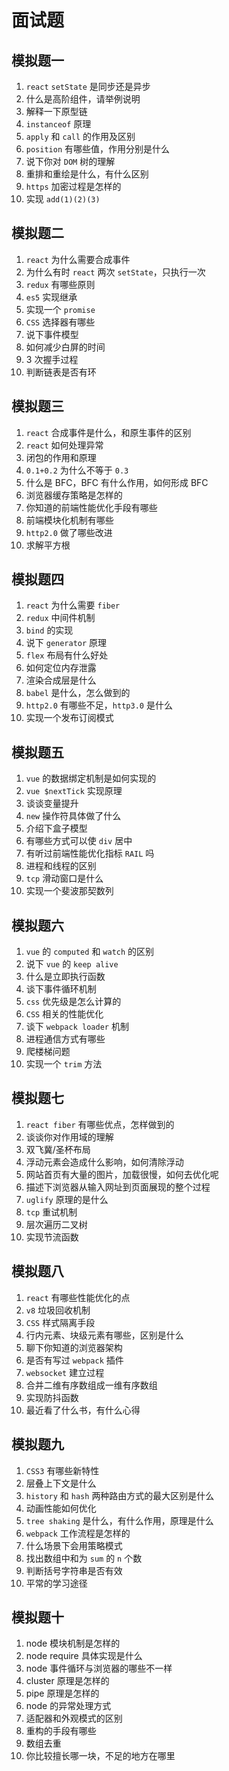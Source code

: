 # 面试题

## 模拟题一

1. `react` `setState` 是同步还是异步
1. 什么是高阶组件，请举例说明
1. 解释一下原型链
1. `instanceof` 原理
1. `apply` 和 `call` 的作用及区别
1. `position` 有哪些值，作用分别是什么
1. 说下你对 `DOM` 树的理解
1. 重排和重绘是什么，有什么区别
1. `https` 加密过程是怎样的
1. 实现 `add(1)(2)(3)`

## 模拟题二

1. `react` 为什么需要合成事件
1. 为什么有时 `react` 两次 `setState`，只执行一次
1. `redux` 有哪些原则
1. `es5` 实现继承
1. 实现一个 `promise`
1. `CSS` 选择器有哪些
1. 说下事件模型
1. 如何减少白屏的时间
1. 3 次握手过程
1. 判断链表是否有环

## 模拟题三

1. `react` 合成事件是什么，和原生事件的区别
1. `react` 如何处理异常
1. 闭包的作用和原理
1. `0.1+0.2` 为什么不等于 `0.3`
1. 什么是 BFC，BFC 有什么作用，如何形成 BFC
1. 浏览器缓存策略是怎样的
1. 你知道的前端性能优化手段有哪些
1. 前端模块化机制有哪些
1. `http2.0` 做了哪些改进
1. 求解平方根

## 模拟题四

1. `react` 为什么需要 `fiber`
1. `redux` 中间件机制
1. `bind` 的实现
1. 说下 `generator` 原理
1. `flex` 布局有什么好处
1. 如何定位内存泄露
1. 渲染合成层是什么
1. `babel` 是什么，怎么做到的
1. `http2.0` 有哪些不足，`http3.0` 是什么
1. 实现一个发布订阅模式

## 模拟题五

1. `vue` 的数据绑定机制是如何实现的
1. `vue $nextTick` 实现原理
1. 谈谈变量提升
1. `new` 操作符具体做了什么
1. 介绍下盒子模型
1. 有哪些方式可以使 `div` 居中
1. 有听过前端性能优化指标 `RAIL` 吗
1. 进程和线程的区别
1. `tcp` 滑动窗口是什么
1. 实现一个斐波那契数列

## 模拟题六

1. `vue` 的 `computed` 和 `watch` 的区别
1. 说下 `vue` 的 `keep alive`
1. 什么是立即执行函数
1. 谈下事件循环机制
1. `css` 优先级是怎么计算的
1. `CSS` 相关的性能优化
1. 谈下 `webpack loader` 机制
1. 进程通信方式有哪些
1. 爬楼梯问题
1. 实现一个 `trim` 方法

## 模拟题七

1. `react fiber` 有哪些优点，怎样做到的
1. 谈谈你对作用域的理解
1. 双飞冀/圣杯布局
1. 浮动元素会造成什么影响，如何清除浮动
1. 网站首页有大量的图片，加载很慢，如何去优化呢
1. 描述下浏览器从输入网址到页面展现的整个过程
1. `uglify` 原理的是什么
1. `tcp` 重试机制
1. 层次遍历二叉树
1. 实现节流函数

## 模拟题八

1. `react` 有哪些性能优化的点
1. `v8` 垃圾回收机制
1. `CSS` 样式隔离手段
1. 行内元素、块级元素有哪些，区别是什么
1. 聊下你知道的浏览器架构
1. 是否有写过 `webpack` 插件
1. `websocket` 建立过程
1. 合并二维有序数组成一维有序数组
1. 实现防抖函数
1. 最近看了什么书，有什么心得

## 模拟题九

1. `CSS3` 有哪些新特性
1. 层叠上下文是什么
1. `history` 和 `hash` 两种路由方式的最大区别是什么
1. 动画性能如何优化
1. `tree shaking` 是什么，有什么作用，原理是什么
1. `webpack` 工作流程是怎样的
1. 什么场景下会用策略模式
1. 找出数组中和为 `sum` 的 `n` 个数
1. 判断括号字符串是否有效
1. 平常的学习途径

## 模拟题十

1. node 模块机制是怎样的
1. node require 具体实现是什么
1. node 事件循环与浏览器的哪些不一样
1. cluster 原理是怎样的
1. pipe 原理是怎样的
1. node 的异常处理方式
1. 适配器和外观模式的区别
1. 重构的手段有哪些
1. 数组去重
1. 你比较擅长哪一块，不足的地方在哪里

